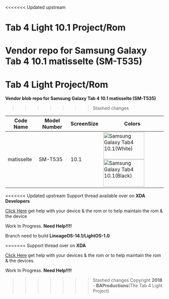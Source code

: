 <<<<<<< Updated upstream
# Tab 4 Light 10.1 Project/Rom

**Vendor repo for Samsung Galaxy Tab 4 10.1 matisselte (SM-T535)**
=======
# Tab 4 Light Project/Rom

**Vendor blob repo for Samsung Galaxy Tab 4 10.1 matisselte (SM-T535)**
>>>>>>> Stashed changes

|Code Name|Model Number|ScreenSize|Colors|
|--|--|--|--|
|matisselte| SM-T535 |10.1|<img name="Samsung Galaxy Tab4 10.1(White)" src="https://i-cdn.phonearena.com/images/phones/46349-xlarge/Samsun-Galaxy-Tab-4-10.1-3a.jpg" width="130" height="86" alt="Samsung Galaxy Tab4 10.1(White)" title="Samsung Galaxy Tab4 10.1(White)"><img name="Samsung Galaxy Tab4 10.1(Black)" src="https://images.samsung.com/is/image/samsung/uk-galaxy-tab-4-10-1-t530-sm-t530nykabtu-010-front-black" width="130" height="86" alt="Samsung Galaxy Tab4 10.1(Black)" title="Samsung Galaxy Tab4 10.1(Black)">|

<<<<<<< Updated upstream
Support thread available over on **XDA Developers**

[Click Here](https://forum.xda-developers.com/tab-4/development/samsung-galaxy-tab-4-light-project-t3877643) get help with your device & the rom
or to help maintain the rom & the device 

Work In Progress. **Need Help!!!!**

Branch need to build **LineageOS-14.1/LightOS-1.0**

=======
Support thread over on **XDA**

[Click Here](https://forum.xda-developers.com/tab-4/general/rom-lineage-7-1-2-sm-t530-t535-updated-t3839260/) get help with your devices & the rom
or to help maintain the rom & the devices.

Work In Progress. **Need Help!!!!**

>>>>>>> Stashed changes
Copyright **2018** - **BAProductions**(The Tab 4 Light Project)
